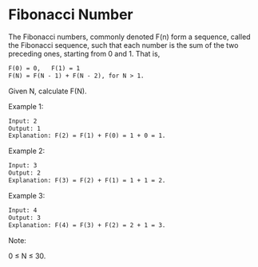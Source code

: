 # Fibonacci Number

The Fibonacci numbers, commonly denoted F(n) form a sequence, called the Fibonacci sequence, such that each number is the sum of the two preceding ones, starting from 0 and 1. That is,

```txt
F(0) = 0,   F(1) = 1
F(N) = F(N - 1) + F(N - 2), for N > 1.
```

Given N, calculate F(N).

Example 1:

```txt
Input: 2
Output: 1
Explanation: F(2) = F(1) + F(0) = 1 + 0 = 1.
```

Example 2:

```txt
Input: 3
Output: 2
Explanation: F(3) = F(2) + F(1) = 1 + 1 = 2.
```

Example 3:

```txt
Input: 4
Output: 3
Explanation: F(4) = F(3) + F(2) = 2 + 1 = 3.
```

Note:

0 ≤ N ≤ 30.
